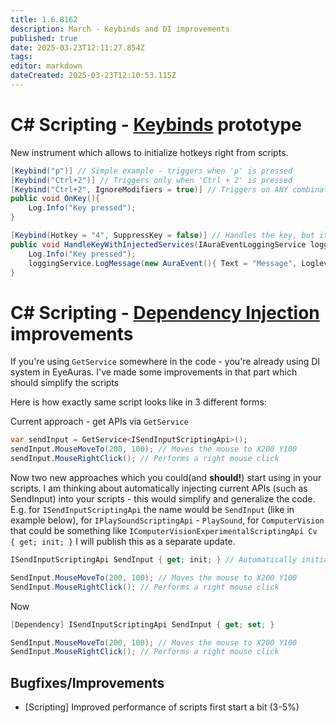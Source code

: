 ```yaml
---
title: 1.6.8162
description: March - Keybinds and DI improvements
published: true
date: 2025-03-23T12:11:27.854Z
tags: 
editor: markdown
dateCreated: 2025-03-23T12:10:53.115Z
---
```


# C# Scripting - [Keybinds](/scripting/keybinds) prototype
New instrument which allows to initialize hotkeys right from scripts.

```csharp
[Keybind("p")] // Simple example - triggers when 'p' is pressed
[Keybind("Ctrl+2")] // Triggers only when 'Ctrl + 2' is pressed
[Keybind("Ctrl+2", IgnoreModifiers = true)] // Triggers on ANY combination containing 'Ctrl + 2' (e.g., 'Ctrl + Alt + 2')
public void OnKey(){
    Log.Info("Key pressed");
}

[Keybind(Hotkey = "4", SuppressKey = false)] // Handles the key, but it will still pass through to other apps
public void HandleKeyWithInjectedServices(IAuraEventLoggingService loggingService){
    Log.Info("Key pressed");
    loggingService.LogMessage(new AuraEvent(){ Text = "Message", Loglevel = FluentLogLevel.Info });
}
```

# C# Scripting - [Dependency Injection](/scripting/dependency-injection) improvements
If you're using `GetService` somewhere in the code - you're already using DI system in EyeAuras. 
I've made some improvements in that part which should simplify the scripts

Here is how exactly same script looks like in 3 different forms:

Current approach - get APIs via `GetService`
```csharp
var sendInput = GetService<ISendInputScriptingApi>();
sendInput.MouseMoveTo(200, 100); // Moves the mouse to X200 Y100
sendInput.MouseRightClick(); // Performs a right mouse click
```

Now two new approaches which you could(and **should!**) start using in your scripts.
I am thinking about automatically injecting current APIs (such as SendInput) into your scripts - this would simplify and generalize the code.
E.g. for `ISendInputScriptingApi` the name would be `SendInput` (like in example below), for `IPlaySoundScriptingApi` - `PlaySound`, for `ComputerVision` that could be something like `IComputerVisionExperimentalScriptingApi Cv { get; init; }` 
I will publish this as a separate update.

```csharp
ISendInputScriptingApi SendInput { get; init; } // Automatically initialized when the script starts

SendInput.MouseMoveTo(200, 100); // Moves the mouse to X200 Y100
SendInput.MouseRightClick(); // Performs a right mouse click
```

Now 
```csharp
[Dependency] ISendInputScriptingApi SendInput { get; set; }

SendInput.MouseMoveTo(200, 100); // Moves the mouse to X200 Y100
SendInput.MouseRightClick(); // Performs a right mouse click
```


## Bugfixes/Improvements
- [Scripting] Improved performance of scripts first start a bit (3-5%)


